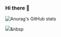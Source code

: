 ### Hi there 👋

![Anurag's GitHub stats](https://github-readme-stats.vercel.app/api?username=Juhyun22&show_icons=true&theme=buefy)

<img src="https://img.shields.io/badge/Python-3766AB?style=flat-square&logo=Python&logoColor=white"/></a>&nbsp 
